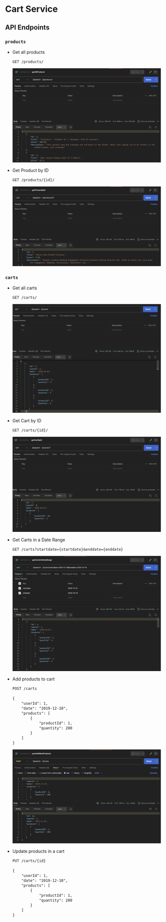 # Cart Service

## API Endpoints

### `products`
- Get all products
    ```http
    GET /products/
    ```
    ![GET products](.github/assets/image-7.png)

- Get Product by ID
    ```http
    GET /products/{id}/
    ```
    ![GET product by ID](.github/assets/image-6.png)

### `carts`
- Get all carts
    ```http
    GET /carts/
    ```
    ![GET carts](.github/assets/image.png)

- Get Cart by ID
    ```http
    GET /carts/{id}/
    ```
    ![GET Cart by ID](.github/assets/image-1.png)
- Get Carts in a Date Range
    ```http
    GET /carts?startdate={startdate}&enddate={enddate}
    ```
    ![GET Carts in a Date Range](.github/assets/image-2.png)
- Add products to cart
    ```http
    POST /carts

    {
        "userId": 1,
        "date": "2019-12-10",
        "products": [
            {
                "productId": 1,
                "quantity": 200
            }
        ]
    }
    ```
    ![POST Products to cart](.github/assets/image-3.png)
- Update products in a cart
    ```http
    PUT /carts/{id}

    {
        "userId": 1,
        "date": "2019-12-10",
        "products": [
            {
                "productId": 1,
                "quantity": 200
            }
        ]
    }
    ```
